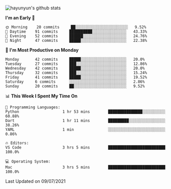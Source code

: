 
![hayunyun's github stats](https://github-readme-stats.vercel.app/api?username=hayunyun&show_icons=true)


<!--START_SECTION:waka-->
**I'm an Early 🐤** 

```text
🌞 Morning    20 commits     ██░░░░░░░░░░░░░░░░░░░░░░░   9.52% 
🌆 Daytime    91 commits     ██████████░░░░░░░░░░░░░░░   43.33% 
🌃 Evening    52 commits     ██████░░░░░░░░░░░░░░░░░░░   24.76% 
🌙 Night      47 commits     █████░░░░░░░░░░░░░░░░░░░░   22.38%

```
📅 **I'm Most Productive on Monday** 

```text
Monday       42 commits     █████░░░░░░░░░░░░░░░░░░░░   20.0% 
Tuesday      27 commits     ███░░░░░░░░░░░░░░░░░░░░░░   12.86% 
Wednesday    42 commits     █████░░░░░░░░░░░░░░░░░░░░   20.0% 
Thursday     32 commits     ███░░░░░░░░░░░░░░░░░░░░░░   15.24% 
Friday       41 commits     █████░░░░░░░░░░░░░░░░░░░░   19.52% 
Saturday     6 commits      ░░░░░░░░░░░░░░░░░░░░░░░░░   2.86% 
Sunday       20 commits     ██░░░░░░░░░░░░░░░░░░░░░░░   9.52%

```


📊 **This Week I Spent My Time On** 

```text
💬 Programming Languages: 
Python                   1 hr 53 mins        ███████████████░░░░░░░░░░   60.88% 
Dart                     1 hr 11 mins        █████████░░░░░░░░░░░░░░░░   38.26% 
YAML                     1 min               ░░░░░░░░░░░░░░░░░░░░░░░░░   0.86%

🔥 Editors: 
VS Code                  3 hrs 5 mins        █████████████████████████   100.0%

💻 Operating System: 
Mac                      3 hrs 5 mins        █████████████████████████   100.0%

```


 Last Updated on 09/07/2021
<!--END_SECTION:waka-->

<!--
**hayunyun/hayunyun** is a ✨ _special_ ✨ repository because its `README.md` (this file) appears on your GitHub profile.

Here are some ideas to get you started:

- 🔭 I’m currently working on ...
- 🌱 I’m currently learning ...
- 👯 I’m looking to collaborate on ...
- 🤔 I’m looking for help with ...
- 💬 Ask me about ...
- 📫 How to reach me: ...
- 😄 Pronouns: ...
- ⚡ Fun fact: ...
-->
